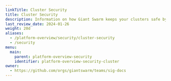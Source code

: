 ```yaml
---
linkTitle: Cluster Security
title: Cluster Security
description: Information on how Giant Swarm keeps your clusters safe by default, and what you can do in addition to secure access.
last_review_date: 2024-01-26
weight: 20d
aliases:
  - /platform-overview/security/cluster-security
  - /security
menu:
  main:
    parent: platform-overview-security
    identifier: platform-overview-security-cluster
owner:
  - https://github.com/orgs/giantswarm/teams/sig-docs
---
```

